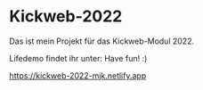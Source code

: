 # Kickweb-2022
Das ist mein Projekt für das Kickweb-Modul 2022.

Lifedemo findet ihr unter: Have fun! :)

https://kickweb-2022-mjk.netlify.app
